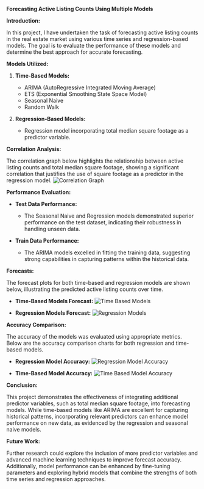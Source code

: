 **Forecasting Active Listing Counts Using Multiple Models**

**Introduction:**

In this project, I have undertaken the task of forecasting active listing counts in the real estate market using various time series and regression-based models. The goal is to evaluate the performance of these models and determine the best approach for accurate forecasting.

**Models Utilized:**

1. **Time-Based Models:**
   - ARIMA (AutoRegressive Integrated Moving Average)
   - ETS (Exponential Smoothing State Space Model)
   - Seasonal Naive
   - Random Walk

2. **Regression-Based Models:**
   - Regression model incorporating total median square footage as a predictor variable.

**Correlation Analysis:**

The correlation graph below highlights the relationship between active listing counts and total median square footage, showing a significant correlation that justifies the use of square footage as a predictor in the regression model.
![Correlation Graph](https://github.com/karthikvibuthi/House-Listings-Forecasts/assets/141452458/7fe24529-a802-4c2c-8143-2dbe756ffcaf)

**Performance Evaluation:**

- **Test Data Performance:**
  - The Seasonal Naive and Regression models demonstrated superior performance on the test dataset, indicating their robustness in handling unseen data.

- **Train Data Performance:**
  - The ARIMA models excelled in fitting the training data, suggesting strong capabilities in capturing patterns within the historical data.

**Forecasts:**

The forecast plots for both time-based and regression models are shown below, illustrating the predicted active listing counts over time.

- **Time-Based Models Forecast:**
  ![Time Based Models](https://github.com/karthikvibuthi/House-Listings-Forecasts/assets/141452458/5c484cfa-1540-462f-91d9-4fa4fd2c1f64)

- **Regression Models Forecast:**
  ![Regression Models](https://github.com/karthikvibuthi/House-Listings-Forecasts/assets/141452458/b3a9e272-ce18-4e27-bd8b-390dd60ae075)

**Accuracy Comparison:**

The accuracy of the models was evaluated using appropriate metrics. Below are the accuracy comparison charts for both regression and time-based models.

- **Regression Model Accuracy:**
  ![Regression Model Accuracy](https://github.com/karthikvibuthi/House-Listings-Forecasts/assets/141452458/4ea7e913-fbc5-4d99-b4c9-45d12823a878)

- **Time-Based Model Accuracy:**
  ![Time Based Model Accuracy](https://github.com/karthikvibuthi/House-Listings-Forecasts/assets/141452458/b92e8afb-f9c5-4a34-b0aa-48f8bc5ed20c)

**Conclusion:**

This project demonstrates the effectiveness of integrating additional predictor variables, such as total median square footage, into forecasting models. While time-based models like ARIMA are excellent for capturing historical patterns, incorporating relevant predictors can enhance model performance on new data, as evidenced by the regression and seasonal naive models.

**Future Work:**

Further research could explore the inclusion of more predictor variables and advanced machine learning techniques to improve forecast accuracy. Additionally, model performance can be enhanced by fine-tuning parameters and exploring hybrid models that combine the strengths of both time series and regression approaches.
